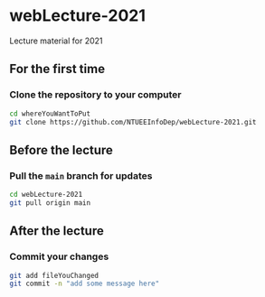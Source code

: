 # webLecture-2021

Lecture material for 2021

## For the first time

### Clone the repository to your computer

```bash
cd whereYouWantToPut
git clone https://github.com/NTUEEInfoDep/webLecture-2021.git
```

## Before the lecture

### Pull the `main` branch for updates

```bash
cd webLecture-2021
git pull origin main
```

## After the lecture

### Commit your changes

```bash
git add fileYouChanged
git commit -n "add some message here"
```
